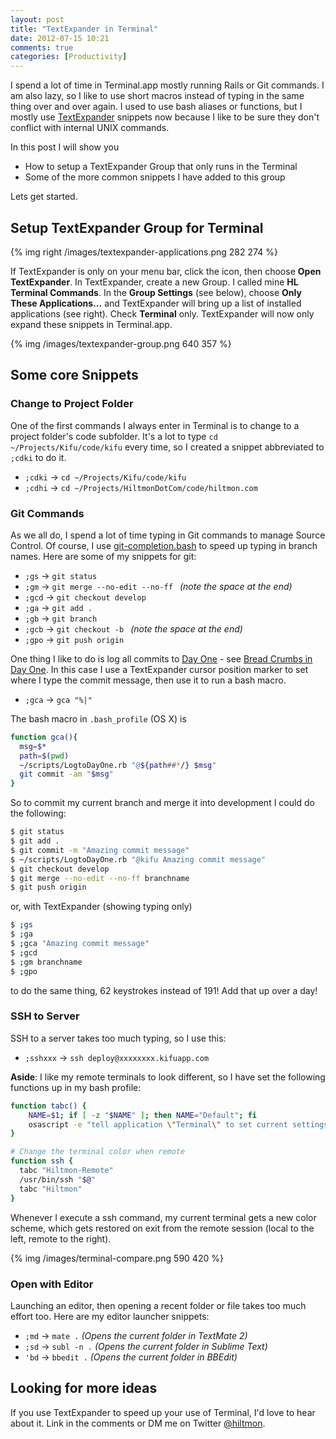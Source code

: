 ```yaml
---
layout: post
title: "TextExpander in Terminal"
date: 2012-07-15 10:21
comments: true
categories: [Productivity]
---
```


I spend a lot of time in Terminal.app mostly running Rails or Git commands. I am also lazy, so I like to use short macros instead of typing in the same thing over and over again. I used to use bash aliases or functions, but I mostly use [TextExpander](http://smilesoftware.com/TextExpander/) snippets now because I like to be sure they don't conflict with internal UNIX commands.

In this post I will show you

* How to setup a TextExpander Group that only runs in the Terminal
* Some of the more common snippets I have added to this group

Lets get started.

## Setup TextExpander Group for Terminal

{% img right /images/textexpander-applications.png 282 274 %}

If TextExpander is only on your menu bar, click the icon, then choose **Open TextExpander**. In TextExpander, create a new Group. I called mine **HL Terminal Commands**. In the **Group Settings** (see below), choose **Only These Applications...** and TextExpander will bring up a list of installed applications (see right). Check **Terminal** only. TextExpander will now only expand these snippets in Terminal.app.

{% img /images/textexpander-group.png 640 357 %}

## Some core Snippets

### Change to Project Folder

One of the first commands I always enter in Terminal is to change to a project folder's code subfolder. It's a lot to type `cd ~/Projects/Kifu/code/kifu` every time, so I created a snippet abbreviated to `;cdki` to do it.

* `;cdki` -> `cd ~/Projects/Kifu/code/kifu`
* `;cdhi` -> `cd ~/Projects/HiltmonDotCom/code/hiltmon.com`

### Git Commands

As we all do, I spend a lot of time typing in Git commands to manage Source Control.  Of course, I use [git-completion.bash](https://github.com/git/git/blob/master/contrib/completion/git-completion.bash) to speed up typing in branch names. Here are some of my snippets for git:

* `;gs` -> `git status`
* `;gm` -> `git merge --no-edit --no-ff ` *(note the space at the end)*
* `;gcd` -> `git checkout develop`
* `;ga` -> `git add .`
* `;gb` -> `git branch`
* `;gcb` -> `git checkout -b ` *(note the space at the end)*
* `;gpo` -> `git push origin`

One thing I like to do is log all commits to [Day One](http://dayoneapp.com) - see [Bread Crumbs in Day One](https://hiltmon.com/blog/2012/01/23/bread-crumbs-in-day-one/). In this case I use a TextExpander cursor position marker to set where I type the commit message, then use it to run a bash macro.

* `;gca` -> `gca "%|"`

The bash macro in `.bash_profile` (OS X) is

``` sh
function gca(){
  msg=$*
  path=$(pwd)
  ~/scripts/LogtoDayOne.rb "@${path##*/} $msg"
  git commit -am "$msg"
}
```

So to commit my current branch and merge it into development I could do the following:

``` sh
$ git status
$ git add .
$ git commit -m "Amazing commit message"
$ ~/scripts/LogtoDayOne.rb "@kifu Amazing commit message"
$ git checkout develop
$ git merge --no-edit --no-ff branchname
$ git push origin
```

or, with TextExpander (showing typing only)

``` sh
$ ;gs
$ ;ga
$ ;gca "Amazing commit message"
$ ;gcd
$ ;gm branchname
$ ;gpo
```

to do the same thing, 62 keystrokes instead of 191! Add that up over a day!

### SSH to Server

SSH to a server takes too much typing, so I use this:

* `;sshxxx` -> `ssh deploy@xxxxxxxx.kifuapp.com`

**Aside**: I like my remote terminals to look different, so I have set the following functions up in my bash profile:

``` sh
function tabc() {
	NAME=$1; if [ -z "$NAME" ]; then NAME="Default"; fi
	osascript -e "tell application \"Terminal\" to set current settings of front window to settings set \"$NAME\""
}

# Change the terminal color when remote
function ssh {
  tabc "Hiltmon-Remote"
  /usr/bin/ssh "$@"
  tabc "Hiltmon"
}
```

Whenever I execute a ssh command, my current terminal gets a new color scheme, which gets restored on exit from the remote session (local to the left, remote to the right).

{% img /images/terminal-compare.png 590 420 %}

### Open with Editor

Launching an editor, then opening a recent folder or file takes too much effort too. Here are my editor launcher snippets:

* `;md` -> `mate .` *(Opens the current folder in TextMate 2)*
* `;sd` -> `subl -n .` *(Opens the current folder in Sublime Text)*
* `'bd` -> `bbedit .` *(Opens the current folder in BBEdit)* 

## Looking for more ideas

If you use TextExpander to speed up your use of Terminal, I'd love to hear about it. Link in the comments or DM me on Twitter [@hiltmon](http://twitter.com/hiltmon).
